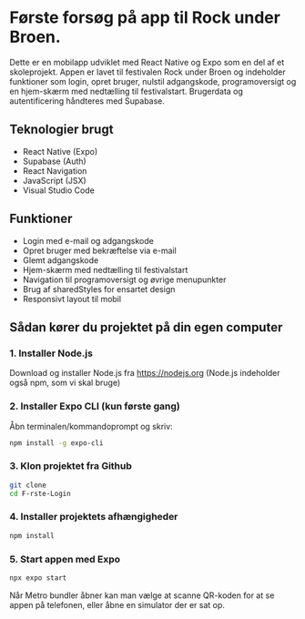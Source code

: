 # Første forsøg på app til Rock under Broen.
Dette er en mobilapp udviklet med React Native og Expo som en del af et skoleprojekt. Appen er lavet til festivalen Rock under Broen og indeholder funktioner som login, opret bruger, nulstil adgangskode, programoversigt og en hjem-skærm med nedtælling til festivalstart. Brugerdata og autentificering håndteres med Supabase.

## Teknologier brugt
- React Native (Expo)
- Supabase (Auth)
- React Navigation
- JavaScript (JSX)
- Visual Studio Code

## Funktioner

- Login med e-mail og adgangskode
- Opret bruger med bekræftelse via e-mail
- Glemt adgangskode 
- Hjem-skærm med nedtælling til festivalstart
- Navigation til programoversigt og øvrige menupunkter
- Brug af sharedStyles for ensartet design
- Responsivt layout til mobil

## Sådan kører du projektet på din egen computer
### 1. Installer Node.js
   
Download og installer Node.js fra https://nodejs.org
(Node.js indeholder også npm, som vi skal bruge)

### 2. Installer Expo CLI (kun første gang)
   
Åbn terminalen/kommandoprompt og skriv:

```bash
npm install -g expo-cli
```

### 3. Klon projektet fra Github

```bash
git clone 
cd F-rste-Login
```

### 4. Installer projektets afhængigheder

```bash
npm install
```

### 5. Start appen med Expo

```bash
npx expo start
```


Når Metro bundler åbner kan man vælge at scanne QR-koden for at se appen på telefonen, eller åbne en simulator der er sat op.

